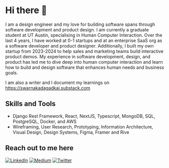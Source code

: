 # Hi there 👋

I am a design engineer and my love for building software spans through software development and product design. I am currently a graduate student at UT Austin, specialising in Human Computer Interaction. Over the last 4 years, I have worked at 0-1 startups and at an enterprise SaaS org as a software developer and product designer. Additionally, I built my own startup from 2023-2024 to help sales and marketing teams build interactive product demos. My experience in software development, design, and product has led me to dive deep into human computer interaction and learn how to build and design software that enhances human needs and business goals. 

I am also a writer and I document my learnings on https://swarnakadagadkai.substack.com

## Skills and Tools

- Django Rest Framework, React, NextJS, Typescript, MongoDB, SQL, PostgreSQL, Docker, and AWS
- Wireframing, User Research, Prototyping, Information Architecture, Visual Design, Design Systems, Figma, Framer and Rive


## Reach out to me here
[![LinkedIn](https://img.shields.io/badge/LinkedIn-%230077B5.svg?logo=linkedin&logoColor=white)](https://linkedin.com/in/swarna-kadagadkai) [![Medium](https://img.shields.io/badge/Medium-12100E?logo=medium&logoColor=white)](https://medium.com/@swarnak) [![Twitter](https://img.shields.io/badge/Twitter-%231DA1F2.svg?logo=Twitter&logoColor=white)](https://twitter.com/swarnaa_k) 





<!-- Proudly created with GPRM ( https://gprm.itsvg.in ) -->
